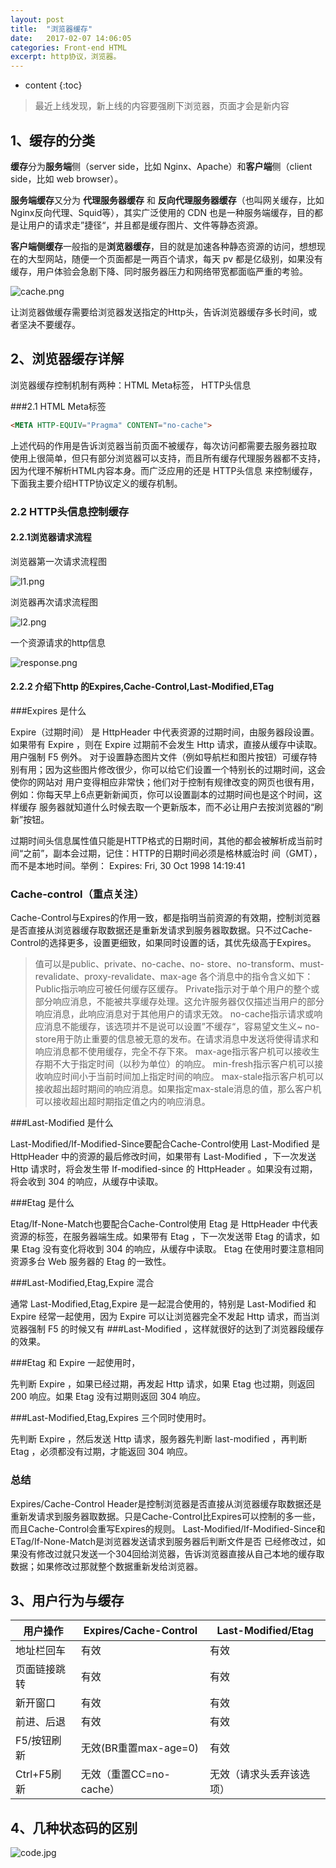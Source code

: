 ```yaml
---
layout: post
title:  "浏览器缓存"
date:   2017-02-07 14:06:05
categories: Front-end HTML
excerpt: http协议，浏览器。
---
```


* content
{:toc}


>最近上线发现，新上线的内容要强刷下浏览器，页面才会是新内容

## 1、缓存的分类

**缓存**分为**服务端**侧（server side，比如 Nginx、Apache）和**客户端**侧（client side，比如 web browser）。

**服务端缓存**又分为 **代理服务器缓存** 和 **反向代理服务器缓存**（也叫网关缓存，比如 Nginx反向代理、Squid等），其实广泛使用的 CDN 也是一种服务端缓存，目的都是让用户的请求走”捷径“，并且都是缓存图片、文件等静态资源。

**客户端侧缓存**一般指的是**浏览器缓存**，目的就是加速各种静态资源的访问，想想现在的大型网站，随便一个页面都是一两百个请求，每天 pv 都是亿级别，如果没有缓存，用户体验会急剧下降、同时服务器压力和网络带宽都面临严重的考验。

![cache.png]({{"/css/pizs/cache.png"}})

让浏览器做缓存需要给浏览器发送指定的Http头，告诉浏览器缓存多长时间，或者坚决不要缓存。

## 2、浏览器缓存详解
浏览器缓存控制机制有两种：HTML Meta标签， HTTP头信息

###2.1 HTML Meta标签

```html
<META HTTP-EQUIV="Pragma" CONTENT="no-cache">
```
上述代码的作用是告诉浏览器当前页面不被缓存，每次访问都需要去服务器拉取
使用上很简单，但只有部分浏览器可以支持，而且所有缓存代理服务器都不支持，因为代理不解析HTML内容本身。而广泛应用的还是 HTTP头信息 来控制缓存，下面我主要介绍HTTP协议定义的缓存机制。

### 2.2 HTTP头信息控制缓存

#### 2.2.1浏览器请求流程

浏览器第一次请求流程图

![l1.png]({{"/static/images/l1.png"}})

浏览器再次请求流程图

![l2.png]({{"/static/images/l2.png"}})

一个资源请求的http信息

![response.png]({{"/static/images/response.png"}})

#### 2.2.2 介绍下http 的Expires,Cache-Control,Last-Modified,ETag

###Expires 是什么

Expire（过期时间） 是 HttpHeader 中代表资源的过期时间，由服务器段设置。如果带有 Expire ，则在 Expire 过期前不会发生 Http 请求，直接从缓存中读取。用户强制 F5 例外。
对于设置静态图片文件（例如导航栏和图片按钮）可缓存特别有用；因为这些图片修改很少，你可以给它们设置一个特别长的过期时间，这会使你的网站对 用户变得相应非常快；他们对于控制有规律改变的网页也很有用，例如：你每天早上6点更新新闻页，你可以设置副本的过期时间也是这个时间，这样缓存 服务器就知道什么时候去取一个更新版本，而不必让用户去按浏览器的“刷新”按钮。

过期时间头信息属性值只能是HTTP格式的日期时间，其他的都会被解析成当前时间“之前”，副本会过期，记住：HTTP的日期时间必须是格林威治时 间（GMT），而不是本地时间。举例：
Expires: Fri, 30 Oct 1998 14:19:41

### Cache-control（重点关注）

Cache-Control与Expires的作用一致，都是指明当前资源的有效期，控制浏览器是否直接从浏览器缓存取数据还是重新发请求到服务器取数据。只不过Cache-Control的选择更多，设置更细致，如果同时设置的话，其优先级高于Expires。
> 值可以是public、private、no-cache、no- store、no-transform、must-revalidate、proxy-revalidate、max-age
各个消息中的指令含义如下：
Public指示响应可被任何缓存区缓存。
Private指示对于单个用户的整个或部分响应消息，不能被共享缓存处理。这允许服务器仅仅描述当用户的部分响应消息，此响应消息对于其他用户的请求无效。
no-cache指示请求或响应消息不能缓存，该选项并不是说可以设置”不缓存“，容易望文生义~
no-store用于防止重要的信息被无意的发布。在请求消息中发送将使得请求和响应消息都不使用缓存，完全不存下來。
max-age指示客户机可以接收生存期不大于指定时间（以秒为单位）的响应。
min-fresh指示客户机可以接收响应时间小于当前时间加上指定时间的响应。
max-stale指示客户机可以接收超出超时期间的响应消息。如果指定max-stale消息的值，那么客户机可以接收超出超时期指定值之内的响应消息。


###Last-Modified 是什么

Last-Modified/If-Modified-Since要配合Cache-Control使用
Last-Modified 是 HttpHeader 中的资源的最后修改时间，如果带有 Last-Modified ，下一次发送 Http 请求时，将会发生带 If-modified-since 的 HttpHeader 。如果没有过期，将会收到 304 的响应，从缓存中读取。

###Etag 是什么

Etag/If-None-Match也要配合Cache-Control使用
Etag 是 HttpHeader 中代表资源的标签，在服务器端生成。如果带有 Etag ，下一次发送带 Etag 的请求，如果 Etag 没有变化将收到 304 的响应，从缓存中读取。
Etag 在使用时要注意相同资源多台 Web 服务器的 Etag 的一致性。


###Last-Modified,Etag,Expire 混合

通常 Last-Modified,Etag,Expire 是一起混合使用的，特别是 Last-Modified 和 Expire 经常一起使用，因为 Expire 可以让浏览器完全不发起 Http 请求，而当浏览器强制 F5 的时候又有 ###Last-Modified ，这样就很好的达到了浏览器段缓存的效果。

###Etag 和 Expire 一起使用时，

先判断 Expire ，如果已经过期，再发起 Http 请求，如果 Etag 也过期，则返回 200 响应。如果 Etag 没有过期则返回 304 响应。

###Last-Modified,Etag,Expires 三个同时使用时。

先判断 Expire ，然后发送 Http 请求，服务器先判断 last-modified ，再判断 Etag ，必须都没有过期，才能返回 304 响应。

### 总结

Expires/Cache-Control Header是控制浏览器是否直接从浏览器缓存取数据还是重新发请求到服务器取数据。只是Cache-Control比Expires可以控制的多一些， 而且Cache-Control会重写Expires的规则。
Last-Modified/If-Modified-Since和ETag/If-None-Match是浏览器发送请求到服务器后判断文件是否 已经修改过，如果没有修改过就只发送一个304回给浏览器，告诉浏览器直接从自己本地的缓存取数据；如果修改过那就整个数据重新发给浏览器。

## 3、用户行为与缓存

|用户操作|Expires/Cache-Control|Last-Modified/Etag|
| ------ | --------------------|------------------|
|地址栏回车|有效|有效|
|页面链接跳转|有效|有效|
|新开窗口|有效|有效|
|前进、后退|有效|有效|
|F5/按钮刷新|无效(BR重置max-age=0)|有效|
|Ctrl+F5刷新|无效（重置CC=no-cache）|无效（请求头丢弃该选项）|

## 4、几种状态码的区别

![code.jpg]({{"/static/images/code.png"}})